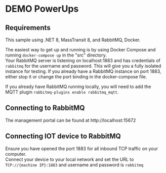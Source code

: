 # DEMO PowerUps


## Requirements

This sample using .NET 8, MassTransit 8, and RabbitMQ, Docker.

The easiest way to get up and running is by using Docker Compose and running `docker-compose up` in the "src" directory.   
Your RabbitMQ server is listening on localhost:1883 and has credentials of `rabbitmq` for the username and password. This will give you a fully isolated instance for testing.
If you already have a RabbitMQ instance on port 1883, either stop it or change the port binding in the docker-compose file.

If you already have RabbitMQ running locally, you will need to add the MQTT plugin `rabbitmq-plugins enable rabbitmq_mqtt`.

## Connecting to RabbitMQ

The management portal can be found at http://localhost:15672

## Connecting IOT device to RabbitMQ

Ensure you have opened the port 1883 for all inbound TCP traffic on your computer.   
Connect your device to your local network and set the URL to `TCP://{machine IP}:1883` and username and password is `rabbitmq`
